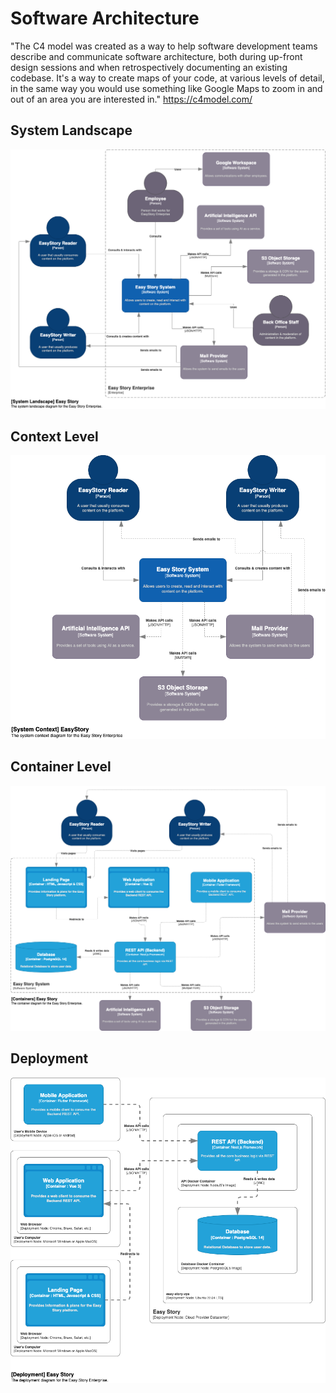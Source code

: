 # Software Architecture
"The C4 model was created as a way to help software development teams describe and communicate software architecture, both during up-front design sessions and when retrospectively documenting an existing codebase. It's a way to create maps of your code, at various levels of detail, in the same way you would use something like Google Maps to zoom in and out of an area you are interested in." https://c4model.com/

## System Landscape
![dependecy-graph-example](https://github.com/Innova-Solutions-UPC/.github/blob/main/software-architecture/Innova%20Solutions%20Software%20Architechture-System%20Landscape.drawio.png?raw=true)

## Context Level
![dependecy-graph-example](https://github.com/Innova-Solutions-UPC/.github/blob/main/software-architecture/Innova%20Solutions%20Software%20Architechture-Context%20Level.drawio.png?raw=true)

## Container Level
![dependecy-graph-example](https://github.com/Innova-Solutions-UPC/.github/blob/main/software-architecture/Innova%20Solutions%20Software%20Architechture-Container%20Level.drawio.png?raw=true)

## Deployment
![dependecy-graph-example](https://github.com/Innova-Solutions-UPC/.github/blob/main/software-architecture/Innova%20Solutions%20Software%20Architechture-Deployment.drawio.png?raw=true)
